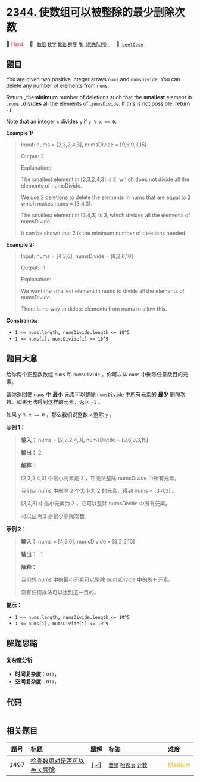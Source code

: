 # [2344. 使数组可以被整除的最少删除次数](https://leetcode.com/problems/minimum-deletions-to-make-array-divisible)

🔴 <font color=#ff334b>Hard</font>&emsp; 🔖&ensp; [`数组`](/outline/tag/array.md) [`数学`](/outline/tag/math.md) [`数论`](/outline/tag/number-theory.md) [`排序`](/outline/tag/sorting.md) [`堆（优先队列）`](/outline/tag/heap-priority-queue.md)&emsp; 🔗&ensp;[`LeetCode`](https://leetcode.com/problems/minimum-deletions-to-make-array-divisible)

## 题目

You are given two positive integer arrays `nums` and `numsDivide`. You can
delete any number of elements from `nums`.

Return _the**minimum** number of deletions such that the **smallest** element
in _`nums` _**divides** all the elements of _`numsDivide`. If this is not
possible, return `-1`.

Note that an integer `x` divides `y` if `y % x == 0`.



**Example 1:**

> Input: nums = [2,3,2,4,3], numsDivide = [9,6,9,3,15]
> 
> Output: 2
> 
> Explanation: 
> 
> The smallest element in [2,3,2,4,3] is 2, which does not divide all the elements of numsDivide.
> 
> We use 2 deletions to delete the elements in nums that are equal to 2 which makes nums = [3,4,3].
> 
> The smallest element in [3,4,3] is 3, which divides all the elements of numsDivide.
> 
> It can be shown that 2 is the minimum number of deletions needed.

**Example 2:**

> Input: nums = [4,3,6], numsDivide = [8,2,6,10]
> 
> Output: -1
> 
> Explanation: 
> 
> We want the smallest element in nums to divide all the elements of numsDivide.
> 
> There is no way to delete elements from nums to allow this.



**Constraints:**

  * `1 <= nums.length, numsDivide.length <= 10^5`
  * `1 <= nums[i], numsDivide[i] <= 10^9`


## 题目大意

给你两个正整数数组 `nums` 和 `numsDivide` 。你可以从 `nums` 中删除任意数目的元素。

请你返回使 `nums` 中 **最小**  元素可以整除 `numsDivide` 中所有元素的 **最少**  删除次数。如果无法得到这样的元素，返回
`-1` 。

如果 `y % x == 0` ，那么我们说整数 `x` 整除 `y` 。



**示例 1：**

> 
> 
> 
> 
> 
> **输入：** nums = [2,3,2,4,3], numsDivide = [9,6,9,3,15]
> 
> **输出：** 2
> 
> **解释：**
> 
> [2,3,2,4,3] 中最小元素是 2 ，它无法整除 numsDivide 中所有元素。
> 
> 我们从 nums 中删除 2 个大小为 2 的元素，得到 nums = [3,4,3] 。
> 
> [3,4,3] 中最小元素为 3 ，它可以整除 numsDivide 中所有元素。
> 
> 可以证明 2 是最少删除次数。
> 
> 

**示例 2：**

> 
> 
> 
> 
> 
> **输入：** nums = [4,3,6], numsDivide = [8,2,6,10]
> 
> **输出：** -1
> 
> **解释：**
> 
> 我们想 nums 中的最小元素可以整除 numsDivide 中的所有元素。
> 
> 没有任何办法可以达到这一目的。



**提示：**

  * `1 <= nums.length, numsDivide.length <= 10^5`
  * `1 <= nums[i], numsDivide[i] <= 10^9`


## 解题思路

#### 复杂度分析

- **时间复杂度**：`O()`，
- **空间复杂度**：`O()`，

## 代码

```javascript

```

## 相关题目

<!-- prettier-ignore -->
| 题号 | 标题 | 题解 | 标签 | 难度 |
| :------: | :------ | :------: | :------ | :------ |
| 1497 | [检查数组对是否可以被 k 整除](https://leetcode.com/problems/check-if-array-pairs-are-divisible-by-k) | [[✓]](/problem/1497.md) |  [`数组`](/outline/tag/array.md) [`哈希表`](/outline/tag/hash-table.md) [`计数`](/outline/tag/counting.md) | <font color=#ffb800>Medium</font> |

<style>
.blue {
    background-color: #096dd9;
    padding: 0.25rem 0.5rem;
    margin: 0;
    font-size: 0.85em;
    border-radius: 3px;
    color: white;
    font-weight: 500;
}
table th:first-of-type { width: 10%; }
table th:nth-of-type(2) { width: 35%; }
table th:nth-of-type(3) { width: 10%; }
table th:nth-of-type(4) { width: 35%; }
table th:nth-of-type(5) { width: 10%; }
</style>
